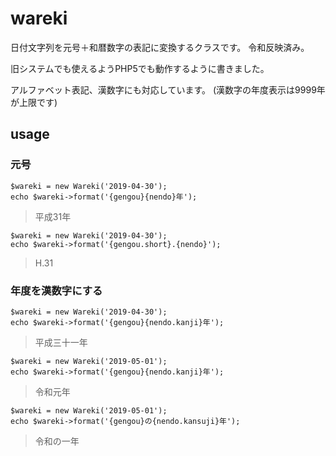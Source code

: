 # wareki

日付文字列を元号＋和暦数字の表記に変換するクラスです。
令和反映済み。

旧システムでも使えるようPHP5でも動作するように書きました。

アルファベット表記、漢数字にも対応しています。
(漢数字の年度表示は9999年が上限です)


## usage

### 元号

```
$wareki = new Wareki('2019-04-30');
echo $wareki->format('{gengou}{nendo}年');
```
> 平成31年

```
$wareki = new Wareki('2019-04-30');
echo $wareki->format('{gengou.short}.{nendo}');
```
> H.31

### 年度を漢数字にする

```
$wareki = new Wareki('2019-04-30');
echo $wareki->format('{gengou}{nendo.kanji}年');
```
> 平成三十一年

```
$wareki = new Wareki('2019-05-01');
echo $wareki->format('{gengou}{nendo.kanji}年');
```
> 令和元年

```
$wareki = new Wareki('2019-05-01');
echo $wareki->format('{gengou}の{nendo.kansuji}年');
```
> 令和の一年